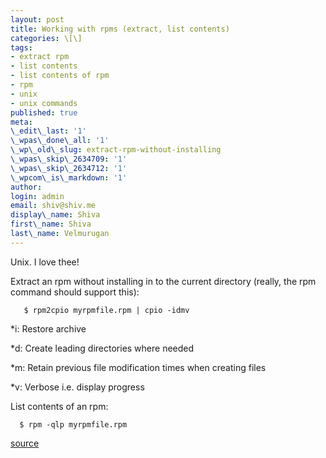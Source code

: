 ```yaml
---
layout: post
title: Working with rpms (extract, list contents)
categories: \[\]
tags:
- extract rpm
- list contents
- list contents of rpm
- rpm
- unix
- unix commands
published: true
meta:
\_edit\_last: '1'
\_wpas\_done\_all: '1'
\_wp\_old\_slug: extract-rpm-without-installing
\_wpas\_skip\_2634709: '1'
\_wpas\_skip\_2634712: '1'
\_wpcom\_is\_markdown: '1'
author:
login: admin
email: shiv@shiv.me
display\_name: Shiva
first\_name: Shiva
last\_name: Velmurugan
---
```


Unix. I love thee!

Extract an rpm without installing in to the current directory (really, the rpm command should support this):

`  
$ rpm2cpio myrpmfile.rpm | cpio -idmv`

\*i: Restore archive

\*d: Create leading directories where needed

\*m: Retain previous file modification times when creating files

\*v: Verbose i.e. display progress  

List contents of an rpm:

`  
$ rpm -qlp myrpmfile.rpm  
`

[source][0]


[0]: http://www.cyberciti.biz/tips/how-to-extract-an-rpm-package-without-installing-it.html